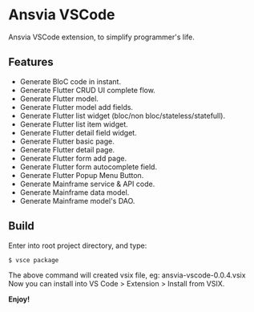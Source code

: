 # Ansvia VSCode

Ansvia VSCode extension, to simplify programmer's life.

## Features

* Generate BloC code in instant.
* Generate Flutter CRUD UI complete flow.
* Generate Flutter model.
* Generate Flutter model add fields.
* Generate Flutter list widget (bloc/non bloc/stateless/statefull).
* Generate Flutter list item widget.
* Generate Flutter detail field widget.
* Generate Flutter basic page.
* Generate Flutter detail page.
* Generate Flutter form add page.
* Generate Flutter form autocomplete field.
* Generate Flutter Popup Menu Button.
* Generate Mainframe service & API code.
* Generate Mainframe data model.
* Generate Mainframe model's DAO.

## Build

Enter into root project directory, and type:

    $ vsce package

The above command will created vsix file, eg: ansvia-vscode-0.0.4.vsix
Now you can install into VS Code > Extension > Install from VSIX.

**Enjoy!**
